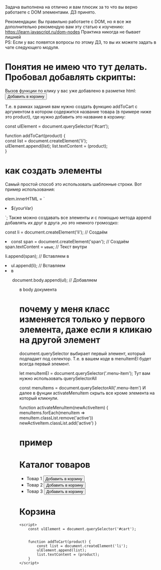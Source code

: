 Задача выполнена на отлично и вам плюсик за то что вы верно работаете с DOM элементами.
ДЗ принято.

Рекомендации:
Вы правильно работаете с DOM, но я все же дополнительно рекомендую вам эту статью к изучению:
https://learn.javascript.ru/dom-nodes
Практика никогда не бывает лишней   
PS: Если у вас появятся вопросы по этому ДЗ, то вы их можете задать в чате следующего модуля.

# Понятия не имею что тут делать. Пробовал добавлять скрипты:
Вызов функции по клику у вас уже добавлено в разметке html:
<button onclick="addToCart('Товар 1')">Добавить в корзину</button>

Т.е. в рамках задания вам нужно создать функцию addToCart с аргументом в котором содержится  название товара (в примере ниже это product), где нужно добавить это название в корзину:

const ulElement = document.querySelector('#cart');

function addToCart(product) {   
    const list = document.createElement('li');                      
    ulElement.append(list);
    list.textContent = (product);  
}

# как создать элементы
Самый простой способ это использовать шаблонные строки. Вот пример использования:

elem.innerHTML = `<li>
  <span>${yourVar}</span>
</li>`;
Также можно создавать все элементы и с помощью метода append добавлять их друг в друга ,но это немного громоздко:

const li = document.createElement('li');       // Создаём <li>
const span = document.createElement('span');   // Создаём <span>
span.textContent = `ывыв`; // Текст внутри <span>

li.append(span);     // Вставляем <span> в <li>
ul.append(li);       // Вставляем <li> в <ul>

document.body.append(ul); // Добавляем <ul> в body документа

# почему у меня класс изменяется только у первого элемента, даже если я кликаю на другой элемент
document.querySelector выбирает первый элемент, который подпадает под селектор. Т.е. в вашем коде в menuItemEl будет всегда первый элемент.

let menuItemEl = document.querySelector('.menu-item');
Тут вам нужно использовать querySelectorAll

const menuItems = document.querySelectorAll('.menu-item')
И далее в фунции activateMenuItem скрыть все кроме элемента на который кликнули.

function activateMenuItem(newActiveItem) {
    menuItems.forEach(menuItem => menuItem.classList.remove('active'))
    newActiveItem.classList.add('active')
}

# пример
<body>
    <h1>Каталог товаров</h1>
    <ul id="product-list">
        <li>
            <span>Товар 1</span>
            <button onclick="addToCart('Товар 1')">Добавить в корзину</button>
        </li>
        <li>
            <span>Товар 2</span>
            <button onclick="addToCart('Товар 2')">Добавить в корзину</button>
        </li>
        <li>
            <span>Товар 3</span>
            <button onclick="addToCart('Товар 3')">Добавить в корзину</button>
        </li>
    </ul>
    <h1>Корзина</h1>
    <ul id="cart">
    </ul>

    <script>
        const ulElement = document.querySelector('#cart');


        function addToCart(product) {   
            const list = document.createElement('li');                      
            ulElement.append(list);
            list.textContent = (product);  
        }       
    </script>
</body>
